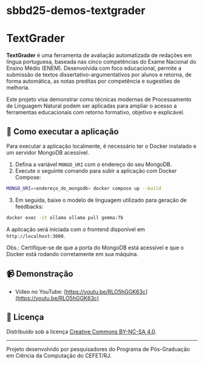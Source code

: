# sbbd25-demos-textgrader


# TextGrader

**TextGrader** é uma ferramenta de avaliação automatizada de redações em língua portuguesa, baseada nas cinco competências do Exame Nacional do Ensino Médio (ENEM). Desenvolvida com foco educacional, permite a submissão de textos dissertativo-argumentativos por alunos e retorna, de forma automática, as notas preditas por competência e sugestões de melhoria.

Este projeto visa demonstrar como técnicas modernas de Processamento de Linguagem Natural podem ser aplicadas para ampliar o acesso a ferramentas educacionais com retorno formativo, objetivo e explicável.

## 🚀 Como executar a aplicação

Para executar a aplicação localmente, é necessário ter o Docker instalado e um servidor MongoDB acessível.

1. Defina a variável `MONGO_URI` com o endereço do seu MongoDB.
2. Execute o seguinte comando para subir a aplicação com Docker Compose:

```bash
MONGO_URI=<endereço_do_mongodb> docker compose up --build
```
3. Em seguida, baixe o modelo de linguagem utilizado para geração de feedbacks:
```bash
docker exec -it ollama ollama pull gemma:7b
```
A aplicação será iniciada com o frontend disponível em `http://localhost:3000`.

Obs.: Certifique-se de que a porta do MongoDB está acessível e que o Docker está rodando corretamente em sua máquina.


## 📹 Demonstração

- Vídeo no YouTube: [https://youtu.be/RLO5hGGK63c](https://youtu.be/RLO5hGGK63c)


## 📄 Licença

Distribuído sob a licença [Creative Commons BY-NC-SA 4.0](https://creativecommons.org/licenses/by-nc-sa/4.0/).

---

Projeto desenvolvido por pesquisadores do Programa de Pós-Graduação em Ciência da Computação do CEFET/RJ.
